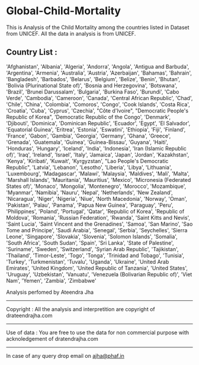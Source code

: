 # Global-Child-Mortality
This is Analysis of the Child Mortality among the countries listed in Dataset from UNICEF. 
All the data in analysis is from UNICEF.

Country List :
----------
'Afghanistan', 'Albania', 'Algeria', 'Andorra', 'Angola',
       'Antigua and Barbuda', 'Argentina', 'Armenia', 'Australia',
       'Austria', 'Azerbaijan', 'Bahamas', 'Bahrain', 'Bangladesh',
       'Barbados', 'Belarus', 'Belgium', 'Belize', 'Benin', 'Bhutan',
       'Bolivia (Plurinational State of)', 'Bosnia and Herzegovina',
       'Botswana', 'Brazil', 'Brunei Darussalam', 'Bulgaria',
       'Burkina Faso', 'Burundi', 'Cabo Verde', 'Cambodia', 'Cameroon',
       'Canada', 'Central African Republic', 'Chad', 'Chile', 'China',
       'Colombia', 'Comoros', 'Congo', 'Cook Islands', 'Costa Rica',
       'Croatia', 'Cuba', 'Cyprus', 'Czechia', "Côte d'Ivoire",
       "Democratic People's Republic of Korea",
       'Democratic Republic of the Congo', 'Denmark', 'Djibouti',
       'Dominica', 'Dominican Republic', 'Ecuador', 'Egypt',
       'El Salvador', 'Equatorial Guinea', 'Eritrea', 'Estonia',
       'Eswatini', 'Ethiopia', 'Fiji', 'Finland', 'France', 'Gabon',
       'Gambia', 'Georgia', 'Germany', 'Ghana', 'Greece', 'Grenada',
       'Guatemala', 'Guinea', 'Guinea-Bissau', 'Guyana', 'Haiti',
       'Honduras', 'Hungary', 'Iceland', 'India', 'Indonesia',
       'Iran (Islamic Republic of)', 'Iraq', 'Ireland', 'Israel', 'Italy',
       'Jamaica', 'Japan', 'Jordan', 'Kazakhstan', 'Kenya', 'Kiribati',
       'Kuwait', 'Kyrgyzstan', "Lao People's Democratic Republic",
       'Latvia', 'Lebanon', 'Lesotho', 'Liberia', 'Libya', 'Lithuania',
       'Luxembourg', 'Madagascar', 'Malawi', 'Malaysia', 'Maldives',
       'Mali', 'Malta', 'Marshall Islands', 'Mauritania', 'Mauritius',
       'Mexico', 'Micronesia (Federated States of)', 'Monaco', 'Mongolia',
       'Montenegro', 'Morocco', 'Mozambique', 'Myanmar', 'Namibia',
       'Nauru', 'Nepal', 'Netherlands', 'New Zealand', 'Nicaragua',
       'Niger', 'Nigeria', 'Niue', 'North Macedonia', 'Norway', 'Oman',
       'Pakistan', 'Palau', 'Panama', 'Papua New Guinea', 'Paraguay',
       'Peru', 'Philippines', 'Poland', 'Portugal', 'Qatar',
       'Republic of Korea', 'Republic of Moldova', 'Romania',
       'Russian Federation', 'Rwanda', 'Saint Kitts and Nevis',
       'Saint Lucia', 'Saint Vincent and the Grenadines', 'Samoa',
       'San Marino', 'Sao Tome and Principe', 'Saudi Arabia', 'Senegal',
       'Serbia', 'Seychelles', 'Sierra Leone', 'Singapore', 'Slovakia',
       'Slovenia', 'Solomon Islands', 'Somalia', 'South Africa',
       'South Sudan', 'Spain', 'Sri Lanka', 'State of Palestine',
       'Suriname', 'Sweden', 'Switzerland', 'Syrian Arab Republic',
       'Tajikistan', 'Thailand', 'Timor-Leste', 'Togo', 'Tonga',
       'Trinidad and Tobago', 'Tunisia', 'Turkey', 'Turkmenistan',
       'Tuvalu', 'Uganda', 'Ukraine', 'United Arab Emirates',
       'United Kingdom', 'United Republic of Tanzania', 'United States',
       'Uruguay', 'Uzbekistan', 'Vanuatu',
       'Venezuela (Bolivarian Republic of)', 'Viet Nam', 'Yemen',
       'Zambia', 'Zimbabwe'

Analysis perfomed by Ateendra Jha

--------------------------
Copyright :  All the analysis and interpretition are copyright of drateendrajha.com

--------------------------
Use of data :  You are free to use the data for non commercial purpose with acknoledgement of dratendrajha.com

--------------------------
In case of any query drop email on ajha@phaf.in
